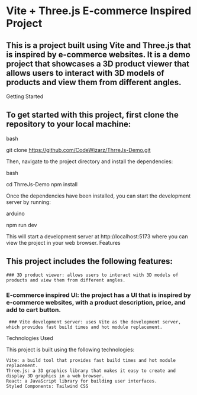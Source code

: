 # Vite + Three.js E-commerce Inspired Project

## This is a project built using Vite and Three.js that is inspired by e-commerce websites. It is a demo project that showcases a 3D product viewer that allows users to interact with 3D models of products and view them from different angles.
Getting Started

## To get started with this project, first clone the repository to your local machine:

bash

git clone https://github.com/CodeWizarz/ThrreJs-Demo.git

Then, navigate to the project directory and install the dependencies:

bash

cd ThrreJs-Demo
npm install

Once the dependencies have been installed, you can start the development server by running:

arduino

npm run dev

This will start a development server at http://localhost:5173 where you can view the project in your web browser.
Features

## This project includes the following features:

    ### 3D product viewer: allows users to interact with 3D models of products and view them from different angles.
   ### E-commerce inspired UI: the project has a UI that is inspired by e-commerce websites, with a product description, price, and add to cart button.
     ### Vite development server: uses Vite as the development server, which provides fast build times and hot module replacement.

Technologies Used

This project is built using the following technologies:

    Vite: a build tool that provides fast build times and hot module replacement.
    Three.js: a 3D graphics library that makes it easy to create and display 3D graphics in a web browser.
    React: a JavaScript library for building user interfaces.
    Styled Components: Tailwind CSS
